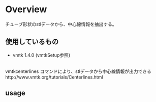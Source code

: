 # Overview
チューブ形状のstlデータから、中心線情報を抽出する。

## 使用しているもの
* vmtk 1.4.0 (vmtkSetup参照)
<br>
vmtkcenterlines コマンドにより、stlデータから中心線情報が出力できる<br>
http://www.vmtk.org/tutorials/Centerlines.html

## usage
